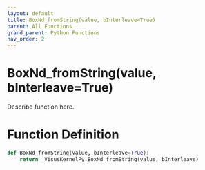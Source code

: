 ```yaml
---
layout: default
title: BoxNd_fromString(value, bInterleave=True)
parent: All Functions
grand_parent: Python Functions
nav_order: 2
---
```


# BoxNd_fromString(value, bInterleave=True)

Describe function here.

# Function Definition

```python
def BoxNd_fromString(value, bInterleave=True):
    return _VisusKernelPy.BoxNd_fromString(value, bInterleave)
```